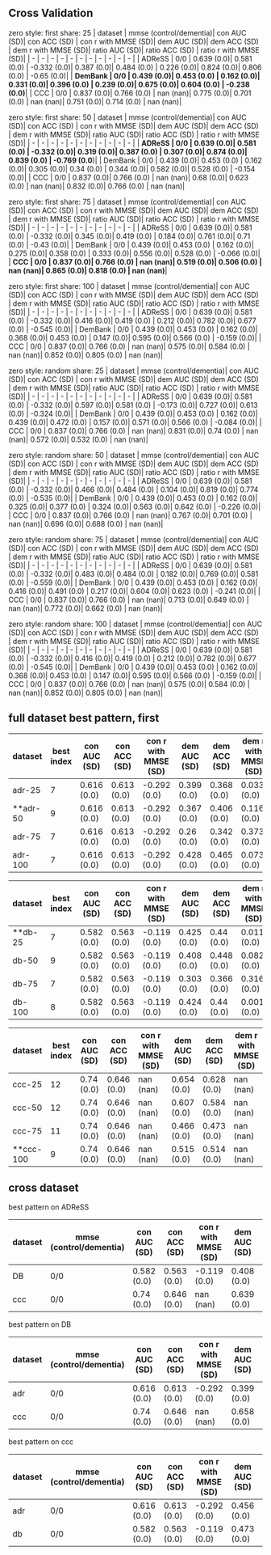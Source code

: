 ## Cross Validation

zero style:	first
share:	25
| dataset | mmse (control/dementia)| con AUC (SD)| con ACC (SD) | con r with MMSE (SD)| dem AUC (SD)| dem ACC (SD) | dem r with MMSE (SD)| ratio AUC (SD)| ratio ACC (SD) | ratio r with MMSE (SD)|
| - | - | - | - | - | - | - | - | - | - | - |
| ADReSS | 0/0 | 0.639 (0.0)| 0.581 (0.0) | -0.332 (0.0)| 0.387 (0.0)| 0.484 (0.0) | 0.226 (0.0)| 0.824 (0.0)| 0.806 (0.0) | -0.65 (0.0)|
| **DemBank | 0/0 | 0.439 (0.0)| 0.453 (0.0) | 0.162 (0.0)| 0.331 (0.0)| 0.396 (0.0) | 0.239 (0.0)| 0.675 (0.0)| 0.604 (0.0) | -0.238 (0.0)**|
| CCC | 0/0 | 0.837 (0.0)| 0.766 (0.0) | nan (nan)| 0.775 (0.0)| 0.701 (0.0) | nan (nan)| 0.751 (0.0)| 0.714 (0.0) | nan (nan)|


zero style:	first
share:	50
| dataset | mmse (control/dementia)| con AUC (SD)| con ACC (SD) | con r with MMSE (SD)| dem AUC (SD)| dem ACC (SD) | dem r with MMSE (SD)| ratio AUC (SD)| ratio ACC (SD) | ratio r with MMSE (SD)|
| - | - | - | - | - | - | - | - | - | - | - |
| **ADReSS | 0/0 | 0.639 (0.0)| 0.581 (0.0) | -0.332 (0.0)| 0.319 (0.0)| 0.387 (0.0) | 0.307 (0.0)| 0.874 (0.0)| 0.839 (0.0) | -0.769 (0.0**)|
| DemBank | 0/0 | 0.439 (0.0)| 0.453 (0.0) | 0.162 (0.0)| 0.305 (0.0)| 0.34 (0.0) | 0.344 (0.0)| 0.582 (0.0)| 0.528 (0.0) | -0.154 (0.0)|
| CCC | 0/0 | 0.837 (0.0)| 0.766 (0.0) | nan (nan)| 0.68 (0.0)| 0.623 (0.0) | nan (nan)| 0.832 (0.0)| 0.766 (0.0) | nan (nan)|


zero style:	first
share:	75
| dataset | mmse (control/dementia)| con AUC (SD)| con ACC (SD) | con r with MMSE (SD)| dem AUC (SD)| dem ACC (SD) | dem r with MMSE (SD)| ratio AUC (SD)| ratio ACC (SD) | ratio r with MMSE (SD)|
| - | - | - | - | - | - | - | - | - | - | - |
| ADReSS | 0/0 | 0.639 (0.0)| 0.581 (0.0) | -0.332 (0.0)| 0.345 (0.0)| 0.419 (0.0) | 0.184 (0.0)| 0.761 (0.0)| 0.71 (0.0) | -0.43 (0.0)|
| DemBank | 0/0 | 0.439 (0.0)| 0.453 (0.0) | 0.162 (0.0)| 0.275 (0.0)| 0.358 (0.0) | 0.333 (0.0)| 0.556 (0.0)| 0.528 (0.0) | -0.066 (0.0)|
| **CCC | 0/0 | 0.837 (0.0)| 0.766 (0.0) | nan (nan)| 0.519 (0.0)| 0.506 (0.0) | nan (nan)| 0.865 (0.0)| 0.818 (0.0) | nan (nan)**|


zero style:	first
share:	100
| dataset | mmse (control/dementia)| con AUC (SD)| con ACC (SD) | con r with MMSE (SD)| dem AUC (SD)| dem ACC (SD) | dem r with MMSE (SD)| ratio AUC (SD)| ratio ACC (SD) | ratio r with MMSE (SD)|
| - | - | - | - | - | - | - | - | - | - | - |
| ADReSS | 0/0 | 0.639 (0.0)| 0.581 (0.0) | -0.332 (0.0)| 0.416 (0.0)| 0.419 (0.0) | 0.212 (0.0)| 0.782 (0.0)| 0.677 (0.0) | -0.545 (0.0)|
| DemBank | 0/0 | 0.439 (0.0)| 0.453 (0.0) | 0.162 (0.0)| 0.368 (0.0)| 0.453 (0.0) | 0.147 (0.0)| 0.595 (0.0)| 0.566 (0.0) | -0.159 (0.0)|
| CCC | 0/0 | 0.837 (0.0)| 0.766 (0.0) | nan (nan)| 0.575 (0.0)| 0.584 (0.0) | nan (nan)| 0.852 (0.0)| 0.805 (0.0) | nan (nan)|


zero style:	random
share:	25
| dataset | mmse (control/dementia)| con AUC (SD)| con ACC (SD) | con r with MMSE (SD)| dem AUC (SD)| dem ACC (SD) | dem r with MMSE (SD)| ratio AUC (SD)| ratio ACC (SD) | ratio r with MMSE (SD)|
| - | - | - | - | - | - | - | - | - | - | - |
| ADReSS | 0/0 | 0.639 (0.0)| 0.581 (0.0) | -0.332 (0.0)| 0.597 (0.0)| 0.581 (0.0) | -0.173 (0.0)| 0.727 (0.0)| 0.613 (0.0) | -0.324 (0.0)|
| DemBank | 0/0 | 0.439 (0.0)| 0.453 (0.0) | 0.162 (0.0)| 0.439 (0.0)| 0.472 (0.0) | 0.157 (0.0)| 0.571 (0.0)| 0.566 (0.0) | -0.084 (0.0)|
| CCC | 0/0 | 0.837 (0.0)| 0.766 (0.0) | nan (nan)| 0.831 (0.0)| 0.74 (0.0) | nan (nan)| 0.572 (0.0)| 0.532 (0.0) | nan (nan)|


zero style:	random
share:	50
| dataset | mmse (control/dementia)| con AUC (SD)| con ACC (SD) | con r with MMSE (SD)| dem AUC (SD)| dem ACC (SD) | dem r with MMSE (SD)| ratio AUC (SD)| ratio ACC (SD) | ratio r with MMSE (SD)|
| - | - | - | - | - | - | - | - | - | - | - |
| ADReSS | 0/0 | 0.639 (0.0)| 0.581 (0.0) | -0.332 (0.0)| 0.466 (0.0)| 0.484 (0.0) | 0.104 (0.0)| 0.819 (0.0)| 0.774 (0.0) | -0.535 (0.0)|
| DemBank | 0/0 | 0.439 (0.0)| 0.453 (0.0) | 0.162 (0.0)| 0.325 (0.0)| 0.377 (0.0) | 0.324 (0.0)| 0.563 (0.0)| 0.642 (0.0) | -0.226 (0.0)|
| CCC | 0/0 | 0.837 (0.0)| 0.766 (0.0) | nan (nan)| 0.767 (0.0)| 0.701 (0.0) | nan (nan)| 0.696 (0.0)| 0.688 (0.0) | nan (nan)|


zero style:	random
share:	75
| dataset | mmse (control/dementia)| con AUC (SD)| con ACC (SD) | con r with MMSE (SD)| dem AUC (SD)| dem ACC (SD) | dem r with MMSE (SD)| ratio AUC (SD)| ratio ACC (SD) | ratio r with MMSE (SD)|
| - | - | - | - | - | - | - | - | - | - | - |
| ADReSS | 0/0 | 0.639 (0.0)| 0.581 (0.0) | -0.332 (0.0)| 0.483 (0.0)| 0.484 (0.0) | 0.182 (0.0)| 0.769 (0.0)| 0.581 (0.0) | -0.559 (0.0)|
| DemBank | 0/0 | 0.439 (0.0)| 0.453 (0.0) | 0.162 (0.0)| 0.416 (0.0)| 0.491 (0.0) | 0.217 (0.0)| 0.604 (0.0)| 0.623 (0.0) | -0.241 (0.0)|
| CCC | 0/0 | 0.837 (0.0)| 0.766 (0.0) | nan (nan)| 0.713 (0.0)| 0.649 (0.0) | nan (nan)| 0.772 (0.0)| 0.662 (0.0) | nan (nan)|


zero style:	random
share:	100
| dataset | mmse (control/dementia)| con AUC (SD)| con ACC (SD) | con r with MMSE (SD)| dem AUC (SD)| dem ACC (SD) | dem r with MMSE (SD)| ratio AUC (SD)| ratio ACC (SD) | ratio r with MMSE (SD)|
| - | - | - | - | - | - | - | - | - | - | - |
| ADReSS | 0/0 | 0.639 (0.0)| 0.581 (0.0) | -0.332 (0.0)| 0.416 (0.0)| 0.419 (0.0) | 0.212 (0.0)| 0.782 (0.0)| 0.677 (0.0) | -0.545 (0.0)|
| DemBank | 0/0 | 0.439 (0.0)| 0.453 (0.0) | 0.162 (0.0)| 0.368 (0.0)| 0.453 (0.0) | 0.147 (0.0)| 0.595 (0.0)| 0.566 (0.0) | -0.159 (0.0)|
| CCC | 0/0 | 0.837 (0.0)| 0.766 (0.0) | nan (nan)| 0.575 (0.0)| 0.584 (0.0) | nan (nan)| 0.852 (0.0)| 0.805 (0.0) | nan (nan)|


## full dataset best pattern, first

| dataset | best index| con AUC (SD)| con ACC (SD) | con r with MMSE (SD)| dem AUC (SD)| dem ACC (SD) | dem r with MMSE (SD)| ratio AUC (SD)| ratio ACC (SD) | ratio r with MMSE (SD)|
| - | - | - | - | - | - | - | - | - | - | - |
| adr-25 | 7 | 0.616 (0.0)| 0.613 (0.0) | -0.292 (0.0)| 0.399 (0.0)| 0.368 (0.0) | 0.033 (0.0)| 0.783 (0.0)| 0.716 (0.0) | -0.511 (0.0)|
| **adr-50 | 9 | 0.616 (0.0)| 0.613 (0.0) | -0.292 (0.0)| 0.367 (0.0)| 0.406 (0.0) | 0.116 (0.0)| 0.796 (0.0)| 0.716 (0.0) | -0.564 (0.0)**|
| adr-75 | 7 | 0.616 (0.0)| 0.613 (0.0) | -0.292 (0.0)| 0.26 (0.0)| 0.342 (0.0) | 0.373 (0.0)| 0.742 (0.0)| 0.645 (0.0) | -0.45 (0.0)|
| adr-100 | 7 | 0.616 (0.0)| 0.613 (0.0) | -0.292 (0.0)| 0.428 (0.0)| 0.465 (0.0) | 0.073 (0.0)| 0.739 (0.0)| 0.652 (0.0) | -0.468 (0.0)|

| dataset | best index| con AUC (SD)| con ACC (SD) | con r with MMSE (SD)| dem AUC (SD)| dem ACC (SD) | dem r with MMSE (SD)| ratio AUC (SD)| ratio ACC (SD) | ratio r with MMSE (SD)|
| - | - | - | - | - | - | - | - | - | - | - |
| **db-25 | 7 | 0.582 (0.0)| 0.563 (0.0) | -0.119 (0.0)| 0.425 (0.0)| 0.44 (0.0) | 0.011 (0.0)| 0.748 (0.0)| 0.687 (0.0) | -0.352 (0.0)**|
| db-50 | 9 | 0.582 (0.0)| 0.563 (0.0) | -0.119 (0.0)| 0.408 (0.0)| 0.448 (0.0) | 0.082 (0.0)| 0.688 (0.0)| 0.619 (0.0) | -0.301 (0.0)|
| db-75 | 7 | 0.582 (0.0)| 0.563 (0.0) | -0.119 (0.0)| 0.303 (0.0)| 0.366 (0.0) | 0.316 (0.0)| 0.698 (0.0)| 0.616 (0.0) | -0.274 (0.0)|
| db-100 | 8 | 0.582 (0.0)| 0.563 (0.0) | -0.119 (0.0)| 0.424 (0.0)| 0.44 (0.0) | 0.001 (0.0)| 0.744 (0.0)| 0.683 (0.0) | -0.38 (0.0)|

| dataset | best index| con AUC (SD)| con ACC (SD) | con r with MMSE (SD)| dem AUC (SD)| dem ACC (SD) | dem r with MMSE (SD)| ratio AUC (SD)| ratio ACC (SD) | ratio r with MMSE (SD)|
| - | - | - | - | - | - | - | - | - | - | - |
| ccc-25 | 12 | 0.74 (0.0)| 0.646 (0.0) | nan (nan)| 0.654 (0.0)| 0.628 (0.0) | nan (nan)| 0.715 (0.0)| 0.669 (0.0) | nan (nan)|
| ccc-50 | 12 | 0.74 (0.0)| 0.646 (0.0) | nan (nan)| 0.607 (0.0)| 0.584 (0.0) | nan (nan)| 0.77 (0.0)| 0.721 (0.0) | nan (nan)|
| ccc-75 | 11 | 0.74 (0.0)| 0.646 (0.0) | nan (nan)| 0.466 (0.0)| 0.473 (0.0) | nan (nan)| 0.78 (0.0)| 0.713 (0.0) | nan (nan)|
| **ccc-100 | 9 | 0.74 (0.0)| 0.646 (0.0) | nan (nan)| 0.515 (0.0)| 0.514 (0.0) | nan (nan)| 0.785 (0.0)| 0.698 (0.0) | nan (nan)**|

## cross dataset

best pattern on ADReSS

| dataset | mmse (control/dementia)| con AUC (SD)| con ACC (SD) | con r with MMSE (SD)| dem AUC (SD)| dem ACC (SD) | dem r with MMSE (SD)| ratio AUC (SD)| ratio ACC (SD) | ratio r with MMSE (SD)|
| - | - | - | - | - | - | - | - | - | - | - |
| DB | 0/0 | 0.582 (0.0)| 0.563 (0.0) | -0.119 (0.0)| 0.408 (0.0)| 0.448 (0.0) | 0.082 (0.0)| 0.688 (0.0)| 0.619 (0.0) | -0.301 (0.0)|
| ccc | 0/0 | 0.74 (0.0)| 0.646 (0.0) | nan (nan)| 0.639 (0.0)| 0.592 (0.0) | nan (nan)| 0.739 (0.0)| 0.69 (0.0) | nan (nan)|

best pattern on DB

| dataset | mmse (control/dementia)| con AUC (SD)| con ACC (SD) | con r with MMSE (SD)| dem AUC (SD)| dem ACC (SD) | dem r with MMSE (SD)| ratio AUC (SD)| ratio ACC (SD) | ratio r with MMSE (SD)|
| - | - | - | - | - | - | - | - | - | - | - |
| adr | 0/0 | 0.616 (0.0)| 0.613 (0.0) | -0.292 (0.0)| 0.399 (0.0)| 0.368 (0.0) | 0.033 (0.0)| 0.783 (0.0)| 0.716 (0.0) | -0.511 (0.0)|
| ccc | 0/0 | 0.74 (0.0)| 0.646 (0.0) | nan (nan)| 0.658 (0.0)| 0.61 (0.0) | nan (nan)| 0.701 (0.0)| 0.659 (0.0) | nan (nan)|

best pattern on ccc

| dataset | mmse (control/dementia)| con AUC (SD)| con ACC (SD) | con r with MMSE (SD)| dem AUC (SD)| dem ACC (SD) | dem r with MMSE (SD)| ratio AUC (SD)| ratio ACC (SD) | ratio r with MMSE (SD)|
| - | - | - | - | - | - | - | - | - | - | - |
| adr | 0/0 | 0.616 (0.0)| 0.613 (0.0) | -0.292 (0.0)| 0.456 (0.0)| 0.452 (0.0) | -0.043 (0.0)| 0.661 (0.0)| 0.606 (0.0) | -0.237 (0.0)|
| db | 0/0 | 0.582 (0.0)| 0.563 (0.0) | -0.119 (0.0)| 0.473 (0.0)| 0.481 (0.0) | -0.055 (0.0)| 0.655 (0.0)| 0.623 (0.0) | -0.216 (0.0)|